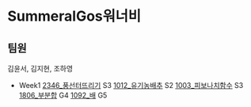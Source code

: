 # SummeralGos워너비
 
## 팀원
김윤서, 김지현, 조하영

+ Week1
[2346_풍선터뜨리기](https://www.acmicpc.net/problem/2346) S3
[1012_유기농배추](https://www.acmicpc.net/problem/1012) S2
[1003_피보나치함수](https://www.acmicpc.net/problem/1003) S3
[1806_부분합](https://www.acmicpc.net/problem/1806) G4
[1092_배](https://www.acmicpc.net/problem/1092) G5
